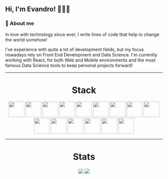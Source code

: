 ## Hi, I'm Evandro! 👨‍💻👋

### 📝 About me

In love with technology since ever, I write lines of code that help to change the world somehow!

I've experience with quite a lot of development fields, but my focus nowadays rely on Front End Development and Data Science. I'm currently working with React, for both Web and Mobile environments and the most famous Data Science tools to keep personal projects forward!

<hr/>

<h1 align="center">Stack</h1>

<div align="center">
  <img height=50 src="https://cdn.jsdelivr.net/gh/devicons/devicon/icons/react/react-original-wordmark.svg" />
  <img height=50 src="https://cdn.jsdelivr.net/gh/devicons/devicon/icons/nextjs/nextjs-original.svg" />
  <img height=50 src="https://cdn.jsdelivr.net/gh/devicons/devicon/icons/jamstack/jamstack-original.svg" />
  <img height=50 src="https://cdn.jsdelivr.net/gh/devicons/devicon/icons/flutter/flutter-original.svg" />
  <img height=50 src="https://cdn.jsdelivr.net/gh/devicons/devicon/icons/sass/sass-original.svg" />
  <img height=50 src="https://cdn.jsdelivr.net/gh/devicons/devicon/icons/python/python-original-wordmark.svg" />
  <img height=50 src="https://cdn.jsdelivr.net/gh/devicons/devicon/icons/typescript/typescript-original.svg" />
  <img height=50 src="https://cdn.jsdelivr.net/gh/devicons/devicon/icons/javascript/javascript-original.svg" />
  <img height=50 src="https://cdn.jsdelivr.net/gh/devicons/devicon/icons/nodejs/nodejs-plain.svg" />
  <img height=50 src="https://cdn.jsdelivr.net/gh/devicons/devicon/icons/firebase/firebase-plain-wordmark.svg" />
  <img height=50 src="https://cdn.jsdelivr.net/gh/devicons/devicon/icons/mongodb/mongodb-original-wordmark.svg" />
  <img height=50 src="https://cdn.jsdelivr.net/gh/devicons/devicon/icons/git/git-plain-wordmark.svg" />
  <img height=50 src="https://cdn.jsdelivr.net/gh/devicons/devicon/icons/linux/linux-original.svg" />
  <img height=50 src="https://cdn.jsdelivr.net/gh/devicons/devicon/icons/bash/bash-original.svg" />
  <img height=50 src="https://cdn.jsdelivr.net/gh/devicons/devicon/icons/vscode/vscode-original.svg" />
</div>

<hr/>

<h1 align="center">Stats</h1>

<div align="center">
  <img align="center" src="https://github-readme-stats.vercel.app/api?username=evnrodr&theme=react&show_icons=true"/>
  <img align="center" src="https://github-readme-stats.vercel.app/api/top-langs/?username=evnrodr&hide=jupyter%20notebook,c&theme=react&show_icons=true"/>
</div>
